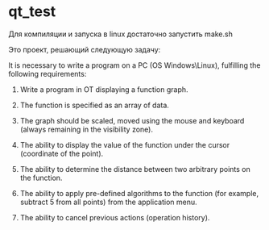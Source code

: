 # qt_test
Для компиляции и запуска в linux достаточно запустить make.sh

Это проект, решающий следующую задачу:

It is necessary to write a program on a PC (OS Windows\Linux), fulfilling the following requirements:

1. Write a program in OT displaying a function graph.

2. The function is specified as an array of data.

3. The graph should be scaled, moved using the mouse and keyboard (always remaining in the visibility zone).

4. The ability to display the value of the function under the cursor (coordinate of the point).

5. The ability to determine the distance between two arbitrary points on the function.

6. The ability to apply pre-defined algorithms to the function (for example, subtract 5 from all points) from the application menu.

7. The ability to cancel previous actions (operation history).